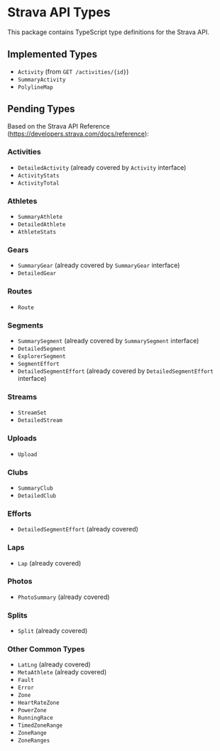 # Strava API Types

This package contains TypeScript type definitions for the Strava API.

## Implemented Types

- `Activity` (from `GET /activities/{id}`)
- `SummaryActivity`
- `PolylineMap`

## Pending Types

Based on the Strava API Reference (https://developers.strava.com/docs/reference):

### Activities
- `DetailedActivity` (already covered by `Activity` interface)
- `ActivityStats`
- `ActivityTotal`

### Athletes
- `SummaryAthlete`
- `DetailedAthlete`
- `AthleteStats`

### Gears
- `SummaryGear` (already covered by `SummaryGear` interface)
- `DetailedGear`

### Routes
- `Route`

### Segments
- `SummarySegment` (already covered by `SummarySegment` interface)
- `DetailedSegment`
- `ExplorerSegment`
- `SegmentEffort`
- `DetailedSegmentEffort` (already covered by `DetailedSegmentEffort` interface)

### Streams
- `StreamSet`
- `DetailedStream`

### Uploads
- `Upload`

### Clubs
- `SummaryClub`
- `DetailedClub`

### Efforts
- `DetailedSegmentEffort` (already covered)

### Laps
- `Lap` (already covered)

### Photos
- `PhotoSummary` (already covered)

### Splits
- `Split` (already covered)

### Other Common Types
- `LatLng` (already covered)
- `MetaAthlete` (already covered)
- `Fault`
- `Error`
- `Zone`
- `HeartRateZone`
- `PowerZone`
- `RunningRace`
- `TimedZoneRange`
- `ZoneRange`
- `ZoneRanges`